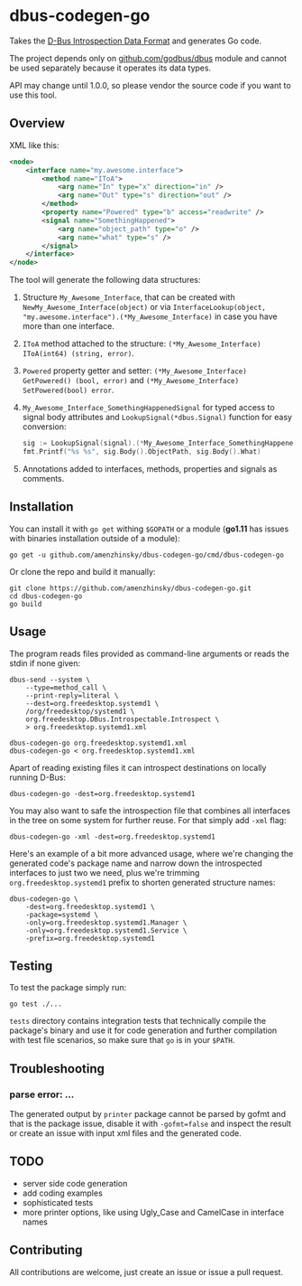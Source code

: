# dbus-codegen-go

Takes the [D-Bus Introspection Data Format](https://dbus.freedesktop.org/doc/dbus-specification.html#introspection-format) and generates Go code.

The project depends only on [github.com/godbus/dbus](https://github.com/godbus/dbus) module and cannot be used separately because it operates its data types.

API may change until 1.0.0, so please vendor the source code if you want to use this tool.

## Overview

XML like this:

```xml
<node>
	<interface name="my.awesome.interface">
		<method name="IToA">
			<arg name="In" type="x" direction="in" />
			<arg name="Out" type="s" direction="out" />
		</method>
		<property name="Powered" type="b" access="readwrite" />
		<signal name="SomethingHappened">
			<arg name="object_path" type="o" />
			<arg name="what" type="s" />
		</signal>
	</interface>
</node>
```

The tool will generate the following data structures:

1. Structure `My_Awesome_Interface`, that can be created with `NewMy_Awesome_Interface(object)` or via `InterfaceLookup(object, "my.awesome.interface").(*My_Awesome_Interface)` in case you have more than one interface.
1. `IToA` method attached to the structure: `(*My_Awesome_Interface) IToA(int64) (string, error)`.
1. `Powered` property getter and setter: `(*My_Awesome_Interface) GetPowered() (bool, error)` and `(*My_Awesome_Interface) SetPowered(bool) error`.
1. `My_Awesome_Interface_SomethingHappenedSignal` for typed access to signal body attributes and `LookupSignal(*dbus.Signal)` function for easy conversion:

   ```go
   sig := LookupSignal(signal).(*My_Awesome_Interface_SomethingHappenedSignal)
   fmt.Printf("%s %s", sig.Body().ObjectPath, sig.Body().What)
   ```
    
1. Annotations added to interfaces, methods, properties and signals as comments.

## Installation

You can install it with `go get` withing `$GOPATH` or a module (**go1.11** has issues with binaries installation outside of a module):

```
go get -u github.com/amenzhinsky/dbus-codegen-go/cmd/dbus-codegen-go
```

Or clone the repo and build it manually:

```
git clone https://github.com/amenzhinsky/dbus-codegen-go.git
cd dbus-codegen-go
go build
```

## Usage

The program reads files provided as command-line arguments or reads the stdin if none given:

```
dbus-send --system \
	--type=method_call \
	--print-reply=literal \
	--dest=org.freedesktop.systemd1 \
	/org/freedesktop/systemd1 \
	org.freedesktop.DBus.Introspectable.Introspect \
	> org.freedesktop.systemd1.xml

dbus-codegen-go org.freedesktop.systemd1.xml
dbus-codegen-go < org.freedesktop.systemd1.xml
```

Apart of reading existing files it can introspect destinations on locally running D-Bus: 

```
dbus-codegen-go -dest=org.freedesktop.systemd1
```

You may also want to safe the introspection file that combines all interfaces in the tree on some system for further reuse. For that simply add `-xml` flag:

```
dbus-codegen-go -xml -dest=org.freedesktop.systemd1
```

Here's an example of a bit more advanced usage, where we're changing the generated code's package name and narrow down the introspected interfaces to just two we need, plus we're trimming `org.freedesktop.systemd1` prefix to shorten generated structure names:

```
dbus-codegen-go \
	-dest=org.freedesktop.systemd1 \
	-package=systemd \
	-only=org.freedesktop.systemd1.Manager \
	-only=org.freedesktop.systemd1.Service \
	-prefix=org.freedesktop.systemd1
```

## Testing

To test the package simply run:

```
go test ./...
```

`tests` directory contains integration tests that technically compile the package's binary and use it for code generation and further compilation with test file scenarios, so make sure that `go` is in your `$PATH`.

## Troubleshooting

### parse error: ...

The generated output by `printer` package cannot be parsed by gofmt and that is the package issue, disable it with `-gofmt=false` and inspect the result or create an issue with input xml files and the generated code.

## TODO

- server side code generation
- add coding examples
- sophisticated tests
- more printer options, like using Ugly_Case and CamelCase in interface names
## Contributing

All contributions are welcome, just create an issue or issue a pull request.

